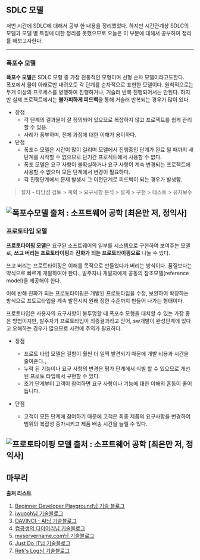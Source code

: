 ## SDLC 모델
저번 시간에 SDLC에 대해서 공부 한 내용을 정리했었다. 하지만 시간관계상 SDLC의 모델과 모델 별 특징에 대한 정리를 못했으므로
오늘은 이 부분에 대해서 공부하여 정리를 해보고자한다.

---

### 폭포수 모델
<b>폭포수 모델</b>은 SDLC 모형 중 가장 전통적인 모형이며 선형 순차 모델이라고도한다.<br>
폭포에서 물이 아래로만 내려오듯 각 단계를 순차적으로 표현한 모델이다.
원칙적으로는 두개 이상의 프로세스를 병행하여 진행하거나, 거슬러 반복 진행되어서는 안된다. 하지만 실제 프로젝트에서는 <b>불가피하게 피드백</b>을 통해
거슬러 반복되는 경우가 많이 있다.

* 장점
  * 각 단계의 결과물이 잘 정의되어 있으므로 복잡하지 않고 프로젝트를 쉽게 관리할 수 있음.
  * 사례가 풍부하며, 전체 과정에 대한 이해가 용이하다.
* 단점
  * 폭포수 모델은 시간이 많이 걸리며 모델에서 진행중인 단계가 완료 될 때까지 새 단계를 시작할 수 없으므로 단기간 프로젝트에서 사용할 수 없다.
  * 폭포 모델은 요구 사항이 불확실하거나 요구 사항이 계속 변경되는 프로젝트에 사용할 수 없으며 모든 단계에서 변경이 필요하다.
  * 각 진행단계에서 문제 발생시 그 이전단계로 피드백이 되는 경우가 발생함.
> 절차 - 타당성 검토 > 계획 > 요구사항 분석 > 설계 > 구현 > 테스트 > 유지보수

![폭포수모델](https://user-images.githubusercontent.com/96015600/167116606-d0a46614-176b-40d1-8113-ed3c92827e6b.png)
출처 : 소프트웨어 공학 [최은만 저, 정익사]
---

### 프로토타입 모델
<b>프로토타이핑 모델</b>은
요구된 소프트웨어의 일부를 시스템으로 구현하여 보여주는 모델로, <b>쓰고 버리는 프로토타이핑</b>과 <b>진화가 되는 프로토타이핑으로</b> 나눌 수 있다.

쓰고 버리는 프로토타이핑은 이해를 목적으로 만들었다가 버리는 방식이다. 품질보다는 약식으로 빠르게 개발하여야 한다.,
발주자나 개발자에게 공동의 참조모델(reference model)을 제공해야 한다.

이헤 반해 진화가 되는 프로토타이핑은 개발된 프로토타입을 수정, 보완하여 확장하는 방식으로 프토로타입을 계속 발전시켜 원래 정한 수준까지 만들어 나가는 형태이다.

프로토타입은 사용자의 요구사항이 불투명할 때 폭포수 모형을 대치할 수 있는 가장 좋은 방법이지만, 발주자가 프로토타입이 최종결과라고 믿어, sw개발이 완성단계에 있다고 오해하는 경우가 많으므로
사전에 주의가 필요하다.

* 장점
  * 프로토 타입 모델은 결함이 훨씬 더 일찍 발견되기 때문에 개발 비용과 시간을 줄여준다.,
  * 누락 된 기능이나 요구 사항의 변경은 평가 단계에서 식별 할 수 있으므로 개선 된 프로토 타입에서 구현할 수 있다.
  * 초기 단계부터 고객이 참여하면 요구 사항이나 기능에 대한 이해의 혼동이 줄어 듭니다.

* 단점
  * 고객이 모든 단계에 참여하기 때문에 고객은 최종 제품의 요구사항을 변경하여 범위의 복잡성 증가시키고 제품 배송 시간을 늘릴 수 있다.

![프로토타이핑 모델](https://user-images.githubusercontent.com/96015600/167117968-27b31f5b-41de-4284-b53b-42b888d26b8a.png)
출처 : 소프트웨어 공학 [최은만 저, 정익사]
---

## 마무리

<b>출처 리스트</b>
1. [Beginner Developer Playground님 기술 블로그](https://chobopark.tistory.com/222)
2. [iwuooh님 기술블로그](https://iwuooh.com/entry/%EC%86%8C%ED%94%84%ED%8A%B8%EC%9B%A8%EC%96%B4-%EA%B0%9C%EB%B0%9C-%EC%83%9D%EB%AA%85%EC%A3%BC%EA%B8%B0%EC%9D%98-%EA%B0%9C%EC%9A%94%EC%99%80-%EB%8B%A8%EA%B3%84)
3. [DAVINCI - AI님 기술블로그](https://davinci-ai.tistory.com/21)
4. [컴공생의 다이어리님 기술블로그](https://computer-science-student.tistory.com/153)
5. [myservername.com님 기술블로그](https://ko.myservername.com/sdlc-phases)
6. [Just Do IT님 기술블로그](https://blog.naver.com/xcripts/70120305834)
7. [Reti's Log님 기술블로그](https://retilog.tistory.com/19)
